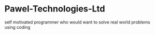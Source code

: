 # Pawel-Technologies-Ltd
self motivated programmer who would want to solve real world problems using coding 
